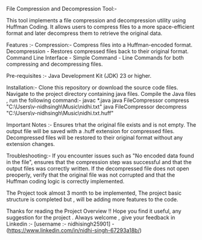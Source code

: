 File Compression and Decompression Tool:- 

This tool implements a file compression and decompression utility using Huffman Coding. It allows
users to compress files to a more space-efficient format and later decompress them to retrieve 
the original data. 

Features :- 
Compression:- Compress files into a Huffman-encoded format. 
Decompression - Restores compressed files back to their original format. 
Command Line Interface - Simple Command - Line Commands for both compressing and decompressing files. 

Pre-requisites :- 
Java Development Kit (JDK) 23 or higher. 

Installation:-
Clone this repository or download the source code files. 
Navigate to the project directory containing java files. 
Compile the Java files , run the following command:- 
javac *.java
java FileCompressor compress "C:\\Users\\v-nidhsingh\\Music\\nidhi.txt"
java FileCompressor decompress "C:\\Users\\v-nidhsingh\\Music\\nidhi.txt.huff"

Important Notes :- 
Ensures trhat the original file exists and is not empty. 
The output file will be saved with a .huff extension for compressed files. 
Decompressed files will be restored to their original format without any extension changes. 

Troubleshooting:-
If you encounter issues such as "No encoded data found in the file", ensures that the compression
step was successful and that the output files was correctly written. 
If the decompressed file does not open preoperly, verify that the original file was not corrupted
and that the Huffman coding logic is correctly implemented. 


The Project took almost 3 month to be implemented, The project basic structure is completed but ,
will be adding more features to the code.

Thanks for reading the Project Overview !!
Hope you find it useful, any suggestion for the project . 
Always welcome , give your feedback in Linkedin :- 
[username :- nidhisingh25901] - (https://www.linkedin.com/in/nidhi-singh-67293a18b/)
